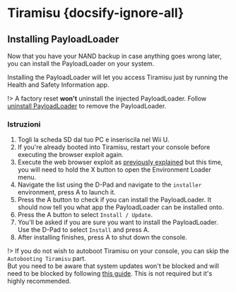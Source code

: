 # Tiramisu {docsify-ignore-all}

## Installing PayloadLoader

Now that you have your NAND backup in case anything goes wrong later, you can install the PayloadLoader on your system.

Installing the PayloadLoader will let you access Tiramisu just by running the Health and Safety Information app.

!> A factory reset **won't** uninstall the injected PayloadLoader. Follow [uninstall PayloadLoader](../../uninstall-payloadloader) to remove the PayloadLoader.

### Istruzioni

1. Togli la scheda SD dal tuo PC e inseriscila nel Wii U.
1. If you're already booted into Tiramisu, restart your console before executing the browser exploit again.
1. Execute the web browser exploit as [previously explained](browser-exploit) but this time, you will need to hold the X button to open the Environment Loader menu.
1. Navigate the list using the D-Pad and navigate to the `installer` environment, press A to launch it.
1. Press the A button to check if you can install the PayloadLoader. It should now tell you what app the PayloadLoader can be installed onto.
1. Press the A button to select `Install / Update`.
1. You'll be asked if you are sure you want to install the PayloadLoader. Use the D-Pad to select `Install` and press A.
1. After installing finishes, press A to shut down the console.

!> If you do not wish to autoboot Tiramisu on your console, you can skip the `Autobooting Tiramisu` part. </br> But you need to be aware that system updates won't be blocked and will need to be blocked by following [this guide](../block-updates). This is not required but it's highly recommended.